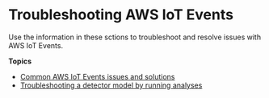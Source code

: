 # Troubleshooting AWS IoT Events<a name="iotevents-troubleshooting"></a>

Use the information in these sctions to troubleshoot and resolve issues with AWS IoT Events\.

**Topics**
+ [Common AWS IoT Events issues and solutions](iotevents-error-messages.md)
+ [Troubleshooting a detector model by running analyses](iotevents-analyze-api.md)